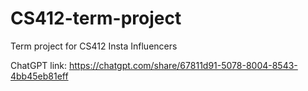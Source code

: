 # CS412-term-project
Term project for CS412 Insta Influencers


ChatGPT link:  https://chatgpt.com/share/67811d91-5078-8004-8543-4bb45eb81eff
